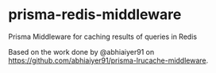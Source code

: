 # prisma-redis-middleware
Prisma Middleware for caching results of queries in Redis

Based on the work done by @abhiaiyer91 on https://github.com/abhiaiyer91/prisma-lrucache-middleware.
